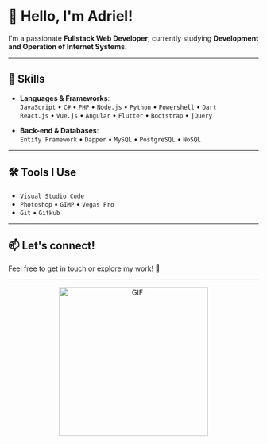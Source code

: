 # 👋 Hello, I'm Adriel!

I'm a passionate **Fullstack Web Developer**, currently studying **Development and Operation of Internet Systems**.

---

## 🧠 Skills

- **Languages & Frameworks**:  
  `JavaScript` • `C#` • `PHP` • `Node.js` • `Python` • `Powershell` • `Dart`  
  `React.js` • `Vue.js` • `Angular` • `Flutter` • `Bootstrap` • `jQuery`

- **Back-end & Databases**:  
  `Entity Framework` • `Dapper` • `MySQL` • `PostgreSQL` • `NoSQL`

---

## 🛠️ Tools I Use

- `Visual Studio Code`  
- `Photoshop` • `GIMP` • `Vegas Pro`  
- `Git` • `GitHub`

---

## 📫 Let's connect!

Feel free to get in touch or explore my work! 🚀

---

<p align="center">
  <img alt="GIF" src="https://i.pinimg.com/originals/e4/26/70/e426702edf874b181aced1e2fa5c6cde.gif" width="300"/>
</p>
